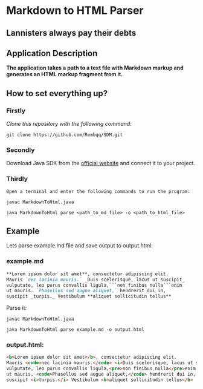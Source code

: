 # Markdown to HTML Parser

## Lannisters always pay their debts

## Application Description

**The application takes a path to a text file with Markdown markup and generates an HTML markup fragment from it.**


## How to set everything up?

### Firstly

_Clone this repository with the following command:_ 

```git clone https://github.com/Rembqq/SDM.git```

### Secondly

Download Java SDK from the [official website](https://www.oracle.com/java/technologies/downloads/) and connect it to your project.

### Thirdly

`Open a terminal and enter the following commands to run the program:`

```
javac MarkdownToHtml.java
```

```
java MarkdownToHtml parse <path_to_md_file> -o <path_to_html_file>
```

## Example

Lets parse example.md file and save output to output.html:

### example.md

```markdown
**Lorem ipsum dolor sit amet**, consectetur adipiscing elit.
Mauris `nec lacinia mauris.` _Duis scelerisque, lacus ut suscipit_
vulputate, leo purus convallis ligula,```non finibus nulla```enim
ut mauris. `Phasellus sed augue aliquet,` hendrerit dui in,
suscipit _turpis._ Vestibulum **aliquet sollicitudin tellus**
```

Parse it:

```
javac MarkdownToHtml.java
```

```
java MarkdownToHtml parse example.md -o output.html
```

### output.html:

```html
<b>Lorem ipsum dolor sit amet</b>, consectetur adipiscing elit.
Mauris <code>nec lacinia mauris.</code> <i>Duis scelerisque, lacus ut suscipit</i>
vulputate, leo purus convallis ligula,<pre>non finibus nulla</pre>enim
ut mauris. <code>Phasellus sed augue aliquet,</code> hendrerit dui in,
suscipit <i>turpis.</i> Vestibulum <b>aliquet sollicitudin tellus</b>
```